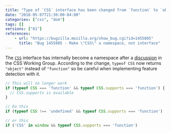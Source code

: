 ```yaml
---
title: "Type of `CSS` interface has been changed from `function` to `object`"
date: "2018-05-07T21:30:00-04:00"
categories: ["css", "dom"]
tags: []
versions: ["61"]
references:
    - url: "https://bugzilla.mozilla.org/show_bug.cgi?id=1455805"
      title: "Bug 1455805 - Make \"CSS\" a namespace, not interface"
---
```

The [`CSS`](https://developer.mozilla.org/docs/Web/API/CSS) interface has internally become a namespace after a [discussion](https://github.com/w3c/csswg-drafts/pull/437) in the CSS Working Group. According to the change, `typeof CSS` now returns `"object"` instead of `"function"` so be careful when implementing feature detection with it.

```js
// This will no longer work
if (typeof CSS === 'function' && typeof CSS.supports === 'function') {
  // CSS.supports is available
}

// Do this
if (typeof CSS !== 'undefined' && typeof CSS.supports === 'function')

// or this
if ('CSS' in window && typeof CSS.supports === 'function')
```
